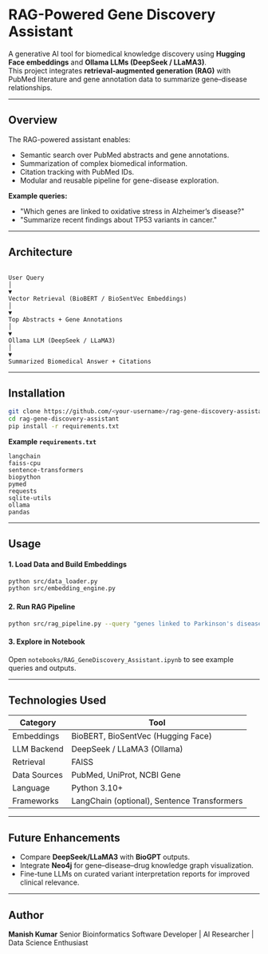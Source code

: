 # RAG-Powered Gene Discovery Assistant

A generative AI tool for biomedical knowledge discovery using **Hugging Face embeddings** and **Ollama LLMs (DeepSeek / LLaMA3)**.  
This project integrates **retrieval-augmented generation (RAG)** with PubMed literature and gene annotation data to summarize gene–disease relationships.

---

## Overview
The RAG-powered assistant enables:

- Semantic search over PubMed abstracts and gene annotations.
- Summarization of complex biomedical information.
- Citation tracking with PubMed IDs.
- Modular and reusable pipeline for gene-disease exploration.

**Example queries:**
- "Which genes are linked to oxidative stress in Alzheimer’s disease?"
- "Summarize recent findings about TP53 variants in cancer."

---

## Architecture

```

User Query
│
▼
Vector Retrieval (BioBERT / BioSentVec Embeddings)
│
▼
Top Abstracts + Gene Annotations
│
▼
Ollama LLM (DeepSeek / LLaMA3)
│
▼
Summarized Biomedical Answer + Citations

````

---

## Installation

```bash
git clone https://github.com/<your-username>/rag-gene-discovery-assistant.git
cd rag-gene-discovery-assistant
pip install -r requirements.txt
````

**Example `requirements.txt`**

```
langchain
faiss-cpu
sentence-transformers
biopython
pymed
requests
sqlite-utils
ollama
pandas
```

---

## Usage

#### 1. Load Data and Build Embeddings

```bash
python src/data_loader.py
python src/embedding_engine.py
```

#### 2. Run RAG Pipeline

```bash
python src/rag_pipeline.py --query "genes linked to Parkinson's disease"
```

#### 3. Explore in Notebook

Open `notebooks/RAG_GeneDiscovery_Assistant.ipynb` to see example queries and outputs.

---

## Technologies Used

| Category     | Tool                                        |
| ------------ | ------------------------------------------- |
| Embeddings   | BioBERT, BioSentVec (Hugging Face)          |
| LLM Backend  | DeepSeek / LLaMA3 (Ollama)                  |
| Retrieval    | FAISS                                       |
| Data Sources | PubMed, UniProt, NCBI Gene                  |
| Language     | Python 3.10+                                |
| Frameworks   | LangChain (optional), Sentence Transformers |

---

## Future Enhancements

* Compare **DeepSeek/LLaMA3** with **BioGPT** outputs.
* Integrate **Neo4j** for gene–disease–drug knowledge graph visualization.
* Fine-tune LLMs on curated variant interpretation reports for improved clinical relevance.

---

## Author

**Manish Kumar**
Senior Bioinformatics Software Developer | AI Researcher | Data Science Enthusiast
